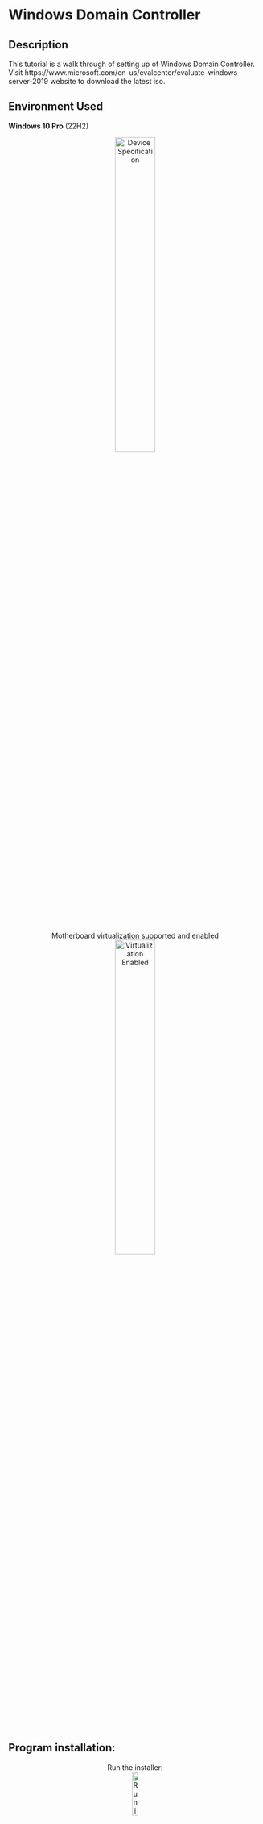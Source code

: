<h1>Windows Domain Controller</h1>

<h2>Description</h2>
This tutorial is a walk through of setting up of Windows Domain Controller. Visit https://www.microsoft.com/en-us/evalcenter/evaluate-windows-server-2019 website to download the latest iso.
<br />

<h2>Environment Used</h2>

<b>Windows 10 Pro</b> (22H2)
<p align="center">
<img src="https://i.imgur.com/ouMoLz0.jpg" height="40%" width="40%" alt="Device Specification"/>
<br/>
<p align="center">
 Motherboard virtualization supported and enabled<br/>
<img src="https://i.imgur.com/SjjO4vV.png" height="40%" width="40%" alt="Virtualization Enabled"/>
<br/>

 
<h2>Program installation:</h2>

<p align="center">
Run the installer:<br/>
<img src="https://i.imgur.com/LjQWujF.png" height="15%" width="15%" alt="Run installer"/>
<br />
Start of installation, click Next button:<br />
<img src="https://i.imgur.com/h0JlwqQ.png" height="40%" width="40%" alt="Run installer"/>
<br />
Click Next button to proceed with default settings:<br />
<img src="https://i.imgur.com/17zI2vT.png" height="40%" width="40%" alt="Run installer"/>
<br />
Click Yes button to install Oracle VM Virtualbox Networking feature:<br />
<img src="https://i.imgur.com/s2LgB3z.png" height="40%" width="40%" alt="Run installer"/>
<br />
Click Yes button to install Python Core dependencies:<br />
<img src="https://i.imgur.com/yRzm7lp.png" height="40%" width="40%" alt="Run installer"/>
<br />
Click Install button to begin the installation:<br />
<img src="https://i.imgur.com/xewkZ42.png" height="40%" width="40%" alt="Run installer"/>
<br />
Let it do it's thing:<br />
<img src="https://i.imgur.com/auTZc1z.png" height="40%" width="40%" alt="Run installer"/>
<br />
Installation is done, Click Finish button to exit the setup wizard:<br />
<img src="https://i.imgur.com/KifDEWM.png" height="40%" width="40%" alt="Run installer"/>
<br />
Virtualbox is ready to host your preferred operating system:<br />
<img src="https://i.imgur.com/wlOPsJz.png" height="60%" width="60%" alt="Run installer"/>
<br />


<h2>Program walk-through:</h2>

<p align="center">
 Now let's host some operating system, in this case we'll try Ubuntu Desktop.
<p align="center">
While Virtualbox is running, Click the New button: <br/>
<img src="https://i.imgur.com/wlOPsJz.png" height="60%" width="60%" alt="Run installer"/>
<br />
<br />
For a Name, will give it Ubuntu Desktop 22, Locate the ISO file on the ISO image option, Type is Linux, Version is Ubuntu (64-bit), Tick the Skip unattended installation, then Click the Next button: <br/>
<img src="https://i.imgur.com/Z9qm9ri.png" height="80%" width="80%" alt="Disk Sanitization Steps"/>
<br />
<br />
For the Hardware, well give 4GB of Memory and 2 of Processors, then Click the Next button: <br/>
<img src="https://i.imgur.com/3BFV0iu.png" height="80%" width="80%" alt="Disk Sanitization Steps"/>
<br />
<br />
Will give 60GB for Virtual Hard disk, then Click the Next button: <br/>
<img src="https://i.imgur.com/eaQZEup.png" height="80%" width="80%" alt="Disk Sanitization Steps"/>
<br />
<br />
Review the configuration that you have been chosen, then Click the Finish button to exit the wizard:  <br/>
<img src="https://i.imgur.com/TTmgNDn.png" height="80%" width="80%" alt="Disk Sanitization Steps"/>
 <br />
<br />
The newly created Virtual Machine have been added in the left part of the application, Click the Start button to run the Ubuntu installation: <br/>
<img src="https://i.imgur.com/R8y2fAJ.png" height="80%" width="80%" alt="Disk Sanitization Steps"/>
<br />
<br />
You may then continue the installation: <br/>
<img src="https://i.imgur.com/hfxabb0.png" height="80%" width="80%" alt="Disk Sanitization Steps"/> 
<br />
<br />
</p>

<!--
 ```diff
- text in red
+ text in green
! text in orange
# text in gray
@@ text in purple (and bold)@@
```
--!>
